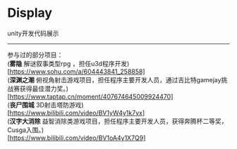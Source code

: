 # Display
 unity开发代码展示<br />
 ****
参与过的部分项目：<br />
(__雾隐__ 解谜叙事类型rpg ，担任u3d程序开发)<br/>[https://www.sohu.com/a/604443841_258858]<br />
(__深渊之潮__  俯视角射击游戏项目，担任程序主要开发人员，通过吉比特gamejay挑战赛获得最佳潜力奖。)<br/>[https://www.taptap.cn/moment/407674645009924470]<br/>
(__丧尸围城__   3D射击塔防游戏)<br/>[https://www.bilibili.com/video/BV1yW4y1k7vx]<br/>
(__汉字大消除__ 益智消除类游戏项目，担任程序主要开发人员，获得奔腾杯二等奖，Cusga入围。)<br/>[https://www.bilibili.com/video/BV1oA4y1X7Q9]<br/>
